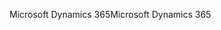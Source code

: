 <span data-ttu-id="7308c-101">Microsoft Dynamics 365</span><span class="sxs-lookup"><span data-stu-id="7308c-101">Microsoft Dynamics 365</span></span>